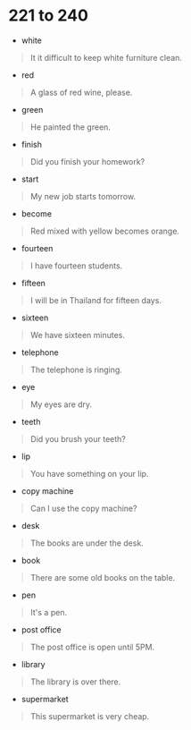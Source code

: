 # 221 to 240
- white
> It it difficult to keep white furniture clean.
- red
> A glass of red wine, please.
- green
> He painted the green.
- finish
> Did you finish your homework?
- start
> My new job starts tomorrow.
- become
> Red mixed with yellow becomes orange.
- fourteen
> I have fourteen students.
- fifteen
> I will be in Thailand for fifteen days.
- sixteen
> We have sixteen minutes.
- telephone
> The telephone is ringing.
- eye
> My eyes are dry.
- teeth
> Did you brush your teeth?
- lip
> You have something on your lip.
- copy machine
> Can I use the copy machine?
- desk
> The books are under the desk.
- book
> There are some old books on the table.
- pen
> It's a pen.
- post office
> The post office is open until 5PM.
- library
> The library is over there.
- supermarket
> This supermarket is very cheap.
